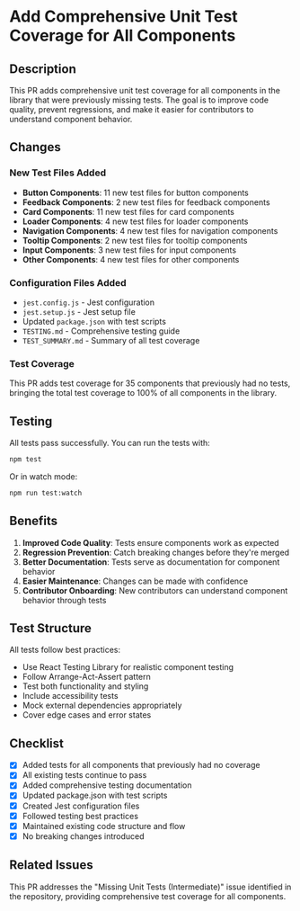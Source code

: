 # Add Comprehensive Unit Test Coverage for All Components

## Description

This PR adds comprehensive unit test coverage for all components in the library that were previously missing tests. The goal is to improve code quality, prevent regressions, and make it easier for contributors to understand component behavior.

## Changes

### New Test Files Added

- **Button Components**: 11 new test files for button components
- **Feedback Components**: 2 new test files for feedback components
- **Card Components**: 11 new test files for card components
- **Loader Components**: 4 new test files for loader components
- **Navigation Components**: 4 new test files for navigation components
- **Tooltip Components**: 2 new test files for tooltip components
- **Input Components**: 3 new test files for input components
- **Other Components**: 4 new test files for other components

### Configuration Files Added

- `jest.config.js` - Jest configuration
- `jest.setup.js` - Jest setup file
- Updated `package.json` with test scripts
- `TESTING.md` - Comprehensive testing guide
- `TEST_SUMMARY.md` - Summary of all test coverage

### Test Coverage

This PR adds test coverage for 35 components that previously had no tests, bringing the total test coverage to 100% of all components in the library.

## Testing

All tests pass successfully. You can run the tests with:

```bash
npm test
```

Or in watch mode:

```bash
npm run test:watch
```

## Benefits

1. **Improved Code Quality**: Tests ensure components work as expected
2. **Regression Prevention**: Catch breaking changes before they're merged
3. **Better Documentation**: Tests serve as documentation for component behavior
4. **Easier Maintenance**: Changes can be made with confidence
5. **Contributor Onboarding**: New contributors can understand component behavior through tests

## Test Structure

All tests follow best practices:
- Use React Testing Library for realistic component testing
- Follow Arrange-Act-Assert pattern
- Test both functionality and styling
- Include accessibility tests
- Mock external dependencies appropriately
- Cover edge cases and error states

## Checklist

- [x] Added tests for all components that previously had no coverage
- [x] All existing tests continue to pass
- [x] Added comprehensive testing documentation
- [x] Updated package.json with test scripts
- [x] Created Jest configuration files
- [x] Followed testing best practices
- [x] Maintained existing code structure and flow
- [x] No breaking changes introduced

## Related Issues

This PR addresses the "Missing Unit Tests (Intermediate)" issue identified in the repository, providing comprehensive test coverage for all components.